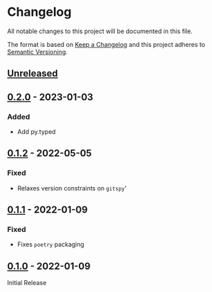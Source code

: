 Changelog
=========
All notable changes to this project will be documented in this file.

The format is based on [Keep a Changelog](http://keepachangelog.com/en/1.0.0/)
and this project adheres to [Semantic Versioning](http://semver.org/spec/v2.0.0.html).

[Unreleased](https://github.com/jshwi/lsfiles/compare/v0.2.0...HEAD)
------------------------------------------------------------------------

[0.2.0](https://github.com/jshwi/lsfiles/releases/tag/v0.2.0) - 2023-01-03
------------------------------------------------------------------------
### Added
- Add py.typed

[0.1.2](https://github.com/jshwi/lsfiles/releases/tag/v0.1.2) - 2022-05-05
------------------------------------------------------------------------
### Fixed
- Relaxes version constraints on `gitspy`'

[0.1.1](https://github.com/jshwi/lsfiles/releases/tag/v0.1.1) - 2022-01-09
------------------------------------------------------------------------
### Fixed
- Fixes `poetry` packaging

[0.1.0](https://github.com/jshwi/lsfiles/releases/tag/v0.1.0) - 2022-01-09
------------------------------------------------------------------------
Initial Release
